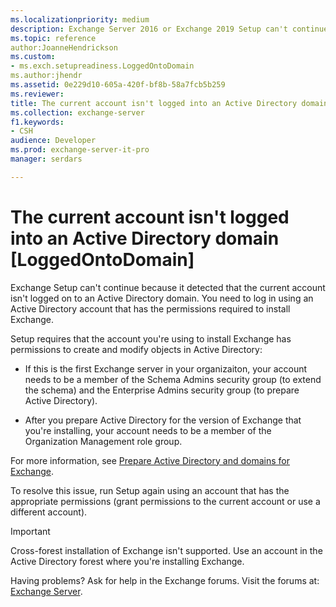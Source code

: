 ```yaml
---
ms.localizationpriority: medium
description: Exchange Server 2016 or Exchange 2019 Setup can't continue because your account isn't logged on to Active Directory.
ms.topic: reference
author:JoanneHendrickson
ms.custom:
- ms.exch.setupreadiness.LoggedOntoDomain
ms.author:jhendr
ms.assetid: 0e229d10-605a-420f-bf8b-58a7fcb5b259
ms.reviewer: 
title: The current account isn't logged into an Active Directory domain [LoggedOntoDomain]
ms.collection: exchange-server
f1.keywords:
- CSH
audience: Developer
ms.prod: exchange-server-it-pro
manager: serdars

---
```


# The current account isn't logged into an Active Directory domain [LoggedOntoDomain]

Exchange Setup can't continue because it detected that the current account isn't logged on to an Active Directory domain. You need to log in using an Active Directory account that has the permissions required to install Exchange.

Setup requires that the account you're using to install Exchange has permissions to create and modify objects in Active Directory:

- If this is the first Exchange server in your organizaiton, your account needs to be a member of the Schema Admins security group (to extend the schema) and the Enterprise Admins security group (to prepare Active Directory).

- After you prepare Active Directory for the version of Exchange that you're installing, your account needs to be a member of the Organization Management role group.

For more information, see [Prepare Active Directory and domains for Exchange](../prepare-ad-and-domains.md).

To resolve this issue, run Setup again using an account that has the appropriate permissions (grant permissions to the current account or use a different account).

> [!IMPORTANT]
> Cross-forest installation of Exchange isn't supported. Use an account in the Active Directory forest where you're installing Exchange.

Having problems? Ask for help in the Exchange forums. Visit the forums at: [Exchange Server](https://social.technet.microsoft.com/forums/office/home?category=exchangeserver).
